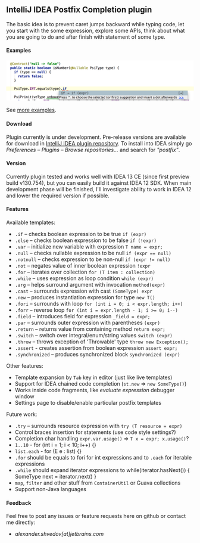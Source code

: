IntelliJ IDEA Postfix Completion plugin
---------------------------------------

The basic idea is to prevent caret jumps backward while typing code,
let you start with the some expression, explore some APIs, think about
what you are going to do and after finish with statement of some type.

#### Examples
![options](/content/example.png)

See [more examples](examples.md).

#### Download

Plugin currently is under development.
Pre-release versions are available for download in [IntelliJ IDEA plugin repository](http://plugins.jetbrains.com/plugin/7342).
To install into IDEA simply go *Preferences* – *Plugins* – *Browse repositories...* and search for *"postfix"*.

#### Version

Currently plugin tested and works well with IDEA 13 CE (since first preview build v130.754),
but you can easily build it against IDEA 12 SDK. When main development phase will be finished,
I'll investigate ability to work in IDEA 12 and lower the required version if possible.

#### Features

Available templates:

* `.if` – checks boolean expression to be true `if (expr)`
* `.else` – checks boolean expression to be false `if (!expr)`
* `.var` – initialize new variable with expression `T name = expr;`
* `.null` – checks nullable expression to be null `if (expr == null)`
* `.notnull` – checks expression to be non-null `if (expr != null)`
* `.not` – negates value of inner boolean expression `!expr`
* `.for` – iterates over collection `for (T item : collection)`
* `.while` – uses expression as loop condition `while (expr)`
* `.arg` – helps surround argument with invocation `method(expr)`
* `.cast` – surrounds expression with cast `(SomeType) expr`
* `.new` – produces instantiation expression for type `new T()`
* `.fori` – surrounds with loop `for (int i = 0; i < expr.length; i++)`
* `.forr` – reverse loop `for (int i = expr.length - 1; i >= 0; i--)`
* `.field` – introduces field for expression `_field = expr;`
* `.par` – surrounds outer expression with parentheses `(expr)`
* `.return` – returns value from containing method `return expr;`
* `.switch` – switch over integral/enum/string values `switch (expr)`
* `.throw` – throws exception of 'Throwable' type `throw new Exception();`
* `.assert` - creates assertion from boolean expression `assert expr;`
* `.synchronized` – produces synchronized block `synchronized (expr)`

Other features:

* Template expansion by `Tab` key in editor (just like live templates)
* Support for IDEA chained code completion (`st.new` => `new SomeType()`)
* Works inside code fragments, like *evaluate expression* debugger window
* Settings page to disable/enable particular postfix templates

Future work:
* `.try` – surrounds resource expression with `try (T resource = expr)`
* Control braces insertion for statements (use code style settings?)
* Completion char handling `expr.var.usage()` => `T x = expr; x.usage()`?
* `1..10` - for (int i = 1; i < 10; i++) {}
* `list.each` - for (E e : list) {}
* `.for` should be equals to fori for int expressions and to `.each` for iterable expressions
* `.while` should expand iterator expressions to while(iterator.hasNext()) { SomeType next = iterator.next() } 
* `map`, `filter` and other stuff from `ContainerUtil` or Guava collections
* Support non-Java languages

#### Feedback

Feel free to post any issues or feature requests here on github or contact me directly:
* *alexander.shvedov[at]jetbrains.com*
